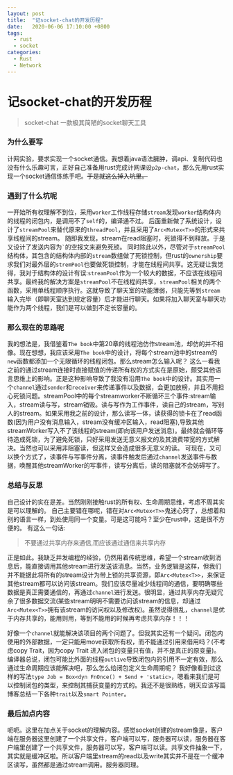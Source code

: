 ```yaml
---
layout: post
title:  "记socket-chat的开发历程"
date:   2020-06-06 17:10:00 +0800
tags:
  - rust
  - socket
categories:
  - Rust
  - Network
---
```

# 记socket-chat的开发历程
>socket-chat 一款极其简陋的socket聊天工具
### 为什么要写
计网实验，要求实现一个socket通信。我想着java语法臃肿，调api、复制代码也没有什么乐趣可言，正好自己准备用rust完成计网课设`p2p-chat`，那么先用rust实现一个socket通信练练手吧。~~于是就这么掉入坑里。~~

### 遇到了什么坑呢
一开始所有权理解不到位，采用`worker`工作线程存储`stream`发现`worker`结构体内的线程的闭包内，是调用不了`self`的，编译通不过。
后面重新做了系统设计，设计了`streamPool`来替代原来的`threadPool`，并且采用了`Arc<Mutex<T>>`的形式来共享线程间的stream。
随即我发现，stream在read阻塞时，死锁得不到释放。于是又设计了发送内容为`` ` ``的空报文来避免死锁。
同时除此以外，尽管对于`streamPool`结构体，其包含的结构体内部的`stream`数组做了死锁控制，但rust的`ownership`要求我们对最外层的`stremPool`也要做死锁控制，才能在线程间共享。这无疑让我觉得，我对于结构体的设计有误:`streamPool`作为一个较大的数据，不应该在线程间共享。最终我的解决方案是`streamPool`不在线程间共享，`streamPool`相关的两个函数，采用单线程顺序执行。这就导致了聊天室的功能薄弱，只能先等到`stream`输入完毕（即聊天室达到规定容量）后才能进行聊天。如果将加入聊天室与聊天功能作为两个线程，我们是可以做到不定长容量的。
### 那么现在的思路呢
我的想法是，我借鉴着`The book`中第20章的线程池仿作stream池，却仿的并不相像。现在想想，我应该采用`The book`中的设计，将每个stream池中的stream的`new`函数都添加一个无限循环的线程闭包。那么stream怎么输入呢？
这么一看我之前的通过stream连接时直接赋值的传递所有权的方式实在是原始，颇受其他语言思维上的影响。正是这种影响导致了我没有沿用`The book`中的设计。其实用一个`channel`通过`sender`和`receiver`来传递事件以及数据，会更加放榜，并且不用担心死锁问题。streamPool中的每个streamworker不断循环三个事件:stream输入，stream读与写，stream销毁。读与写作为工作事件，读自己的stream，写别人的stream。如果采用我之前的设计，那么读写一体，读获得的锁卡在了read函数(因为用户没有消息输入，stream没有缓冲区输入，read阻塞),导致其他streamWorker写入不了该线程的stream(即向该用户发送消息)。最终就会循环等待造成死锁，为了避免死锁，只好采用发送无意义报文的及其浪费带宽的方式解决。当然也可以采用非阻塞读，但这样又会造成很多无意义的读。
可现在，又可以换个方式了，读事件与写事件分离，读事件触发后通过`channel`发送事件与数据，唤醒其他streamWorker的写事件，读写分离后，读的阻塞就不会妨碍写了。
### 总结与反思
自己设计的实在是差。当然刚刚接触rust的所有权、生命周期思维，考虑不周其实是可以理解的。
自己主要错在哪呢，错在对`Arc<Mutex<T>>`鬼迷心窍了，总想着和别的语言一样，到处使用同一个变量。可是这可能吗？至少在rust中，这是很不方便的。
有这么一句话:
> 不要通过共享内存来通信,而应该通过通信来共享内存

正是如此。我缺乏并发编程的经验，仍然用着传统思维，希望一个stream收到消息后，能直接调用其他stream进行发送该消息。当然，业务逻辑是这样，但我们并不能据此将所有的stream设计为带上锁的共享资源，即`Arc<Mutex<T>>`，来保证其他stream都可以访问该stream。我们应该尽量减少线程间的通信，要明确哪些数据是真正需要通信的，再通过`channel`进行发送。很明显，通过共享内存无疑冗余了很多数据交流(某些stream明明不需要访问该stream的信息，却通过`Arc<Mutex<T>>`拥有该stream的访问权以及修改权)。虽然说得很乱，`channel`是优于内存共享的，能用则用，等到不能用的时候再考虑共享内存！！！

好像一个`channel`就能解决该项目的两个问题了。但我其实还有一个疑问。闭包内使用的外部数据，一定只能用move获取所有权，而不能通过引用来借用吗？(不考虑copy Trait，因为copy Trait 进入闭包的变量只有值，并不是真正的原变量)。编译器总说，闭包可能比外面的线程`outlive`导致闭包内的引用不一定有效，那么通过生命周期应该能解决吧，那么怎么给闭包定义生命周期呢？
我好像看到过这样的写法`type Job = Box<dyn FnOnce() + Send + 'static>`，嗯看来我们是可以控制闭包的类型，来控制其捕获变量的方式的。我还不是很熟练，明天应该写篇博客总结一下各种`trait`以及`smart Pointer`。

### 最后加点内容
呃呃。这里在加点关于socket的理解内容。感觉socket创建的stream像是，客户端在服务器这里创建了一个共享文件，客户端可以写，服务器可以读，服务器在客户端里创建了一个共享文件，服务器可以写，客户端可以读。共享文件抽象一下，其实就是缓冲区啦。所以客户端里stream的read以及write其实并不是在一个缓冲区读写，虽然都是通过stream调用。服务器同理。